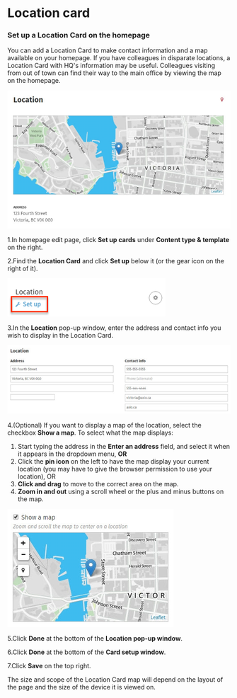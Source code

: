 # Location card

### Set up a Location Card on the homepage

You can add a Location Card to make contact information and a map available on your homepage. If you have colleagues in disparate locations, a Location Card with HQ's information may be useful. Colleagues visiting from out of town can find their way to the main office by viewing the map on the homepage.  


![](../../../../.gitbook/assets/1%20%2826%29.jpg)



1.In homepage edit page, click **Set up cards** under **Content type & template** on the right.

2.Find the **Location Card** and click **Set up** below it \(or the gear icon on the right of it\).

![](../../../../.gitbook/assets/2%20%2841%29.png)

3.In the **Location** pop-up window, enter the address and contact info you wish to display in the Location Card.

![](../../../../.gitbook/assets/5%20%289%29.jpg)



4.\(Optional\) If you want to display a map of the location, select the checkbox **Show a map**. To select what the map displays:

1. Start typing the address in the **Enter an address** field, and select it when it appears in the dropdown menu, **OR**
2. Click the **pin icon** on the left to have the map display your current location \(you may have to give the browser permission to use your location\), OR
3. **Click and drag** to move to the correct area on the map.
4. **Zoom in and out** using a scroll wheel or the plus and minus buttons on the map. 

![](../../../../.gitbook/assets/4%20%2811%29.jpg)

5.Click **Done** at the bottom of the **Location pop-up window**.

6.Click **Done** at the bottom of the **Card setup window**.

7.Click **Save** on the top right.

The size and scope of the Location Card map will depend on the layout of the page and the size of the device it is viewed on.

  


